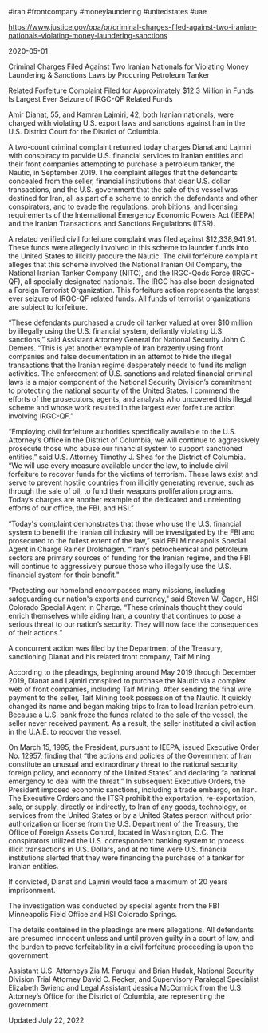 #iran 
#frontcompany 
#moneylaundering 
#unitedstates 
#uae 

https://www.justice.gov/opa/pr/criminal-charges-filed-against-two-iranian-nationals-violating-money-laundering-sanctions

2020-05-01

Criminal Charges Filed Against Two Iranian Nationals for Violating Money Laundering & Sanctions Laws by Procuring Petroleum Tanker

Related Forfeiture Complaint Filed for Approximately $12.3 Million in Funds Is Largest Ever Seizure of IRGC-QF Related Funds

Amir Dianat, 55, and Kamran Lajmiri, 42, both Iranian nationals, were charged with violating U.S. export laws and sanctions against Iran in the U.S. District Court for the District of Columbia. 

A two-count criminal complaint returned today charges Dianat and Lajmiri with conspiracy to provide U.S. financial services to Iranian entities and their front companies attempting to purchase a petroleum tanker, the Nautic, in September 2019.  The complaint alleges that the defendants concealed from the seller, financial institutions that clear U.S. dollar transactions, and the U.S. government that the sale of this vessel was destined for Iran, all as part of a scheme to enrich the defendants and other conspirators, and to evade the regulations, prohibitions, and licensing requirements of the International Emergency Economic Powers Act (IEEPA) and the Iranian Transactions and Sanctions Regulations (ITSR).

A related verified civil forfeiture complaint was filed against $12,338,941.91.  These funds were allegedly involved in this scheme to launder funds into the United States to illicitly procure the Nautic. The civil forfeiture complaint alleges that this scheme involved the National Iranian Oil Company, the National Iranian Tanker Company (NITC), and the IRGC-Qods Force (IRGC-QF), all specially designated nationals.  The IRGC has also been designated a Foreign Terrorist Organization.  This forfeiture action represents the largest ever seizure of IRGC-QF related funds.  All funds of terrorist organizations are subject to forfeiture. 

“These defendants purchased a crude oil tanker valued at over $10 million by illegally using the U.S. financial system, defiantly violating U.S. sanctions,” said Assistant Attorney General for National Security John C. Demers. “This is yet another example of Iran brazenly using front companies and false documentation in an attempt to hide the illegal transactions that the Iranian regime desperately needs to fund its malign activities.  The enforcement of U.S. sanctions and related financial criminal laws is a major component of the National Security Division’s commitment to protecting the national security of the United States.  I commend the efforts of the prosecutors, agents, and analysts who uncovered this illegal scheme and whose work resulted in the largest ever forfeiture action involving IRGC-QF.” 

“Employing civil forfeiture authorities specifically available to the U.S. Attorney’s Office in the District of Columbia, we will continue to aggressively prosecute those who abuse our financial system to support sanctioned entities,” said U.S. Attorney Timothy J. Shea for the District of Columbia. “We will use every measure available under the law, to include civil forfeiture to recover funds for the victims of terrorism. These laws exist and serve to prevent hostile countries from illicitly generating revenue, such as through the sale of oil, to fund their weapons proliferation programs. Today’s charges are another example of the dedicated and unrelenting efforts of our office, the FBI, and HSI.”

“Today's complaint demonstrates that those who use the U.S. financial system to benefit the Iranian oil industry will be investigated by the FBI and prosecuted to the fullest extent of the law,” said FBI Minneapolis Special Agent in Charge Rainer Drolshagen. “Iran's petrochemical and petroleum sectors are primary sources of funding for the Iranian regime, and the FBI will continue to aggressively pursue those who illegally use the U.S. financial system for their benefit."

“Protecting our homeland encompasses many missions, including safeguarding our nation's exports and currency," said Steven W. Cagen, HSI Colorado Special Agent in Charge. “These criminals thought they could enrich themselves while aiding Iran, a country that continues to pose a serious threat to our nation’s security. They will now face the consequences of their actions.”

A concurrent action was filed by the Department of the Treasury, sanctioning Dianat and his related front company, Taif Mining.

According to the pleadings, beginning around May 2019 through December 2019, Dianat and Lajmiri conspired to purchase the Nautic via a complex web of front companies, including Taif Mining.   After sending the final wire payment to the seller, Taif Mining took possession of the Nautic.  It quickly changed its name and began making trips to Iran to load Iranian petroleum. Because a U.S. bank froze the funds related to the sale of the vessel, the seller never received payment.  As a result, the seller instituted a civil action in the U.A.E. to recover the vessel. 

On March 15, 1995, the President, pursuant to IEEPA, issued Executive Order No. 12957, finding that “the actions and policies of the Government of Iran constitute an unusual and extraordinary threat to the national security, foreign policy, and economy of the United States” and declaring “a national emergency to deal with the threat.”  In subsequent Executive Orders, the President imposed economic sanctions, including a trade embargo, on Iran.  The Executive Orders and the ITSR prohibit the exportation, re-exportation, sale, or supply, directly or indirectly, to Iran of any goods, technology, or services from the United States or by a United States person without prior authorization or license from the U.S. Department of the Treasury, the Office of Foreign Assets Control, located in Washington, D.C. The conspirators utilized the U.S. correspondent banking system to process illicit transactions in U.S. Dollars, and at no time were U.S. financial institutions alerted that they were financing the purchase of a tanker for Iranian entities.

If convicted, Dianat and Lajmiri would face a maximum of 20 years imprisonment.

The investigation was conducted by special agents from the FBI Minneapolis Field Office and HSI Colorado Springs.

The details contained in the pleadings are mere allegations.  All defendants are presumed innocent unless and until proven guilty in a court of law, and the burden to prove forfeitability in a civil forfeiture proceeding is upon the government.

Assistant U.S. Attorneys Zia M. Faruqui and Brian Hudak, National Security Division Trial Attorney David C. Recker, and Supervisory Paralegal Specialist Elizabeth Swienc and Legal Assistant Jessica McCormick from the U.S. Attorney’s Office for the District of Columbia, are representing the government. 

Updated July 22, 2022